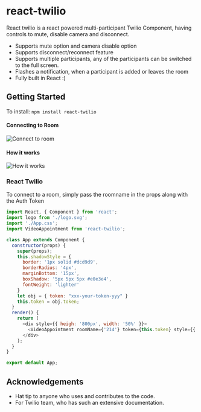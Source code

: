 # react-twilio 

React twilio is a react powered multi-participant Twilio Component, having controls to mute, disable camera and disconnect.

  - Supports mute option and camera disable option
  - Supports disconnect/reconnect feature
  - Supports multiple participants, any of the participants can be switched to the full screen.
  - Flashes a notification, when a participant is added or leaves the room
  - Fully built in React :)
## Getting Started

To install: `npm install react-twilio`

#### Connecting to Room
![Connect to room](https://thumbs.gfycat.com/HandyHeavenlyGyrfalcon-size_restricted.gif)

#### How it works 
![How it works](https://thumbs.gfycat.com/DependentUntriedLeech-size_restricted.gif)

### React Twilio
To connect to a room, simply pass the roomname in the props along with the Auth Token
```javascript
import React, { Component } from 'react';
import logo from './logo.svg';
import './App.css';
import VideoAppointment from 'react-twilio';

class App extends Component {
  constructor(props) {
    super(props);
    this.shadowStyle = {
      border: '1px solid #dcd9d9',
      borderRadius: '4px',
      marginBottom: '15px',
      boxShadow: '5px 5px 5px #e0e3e4',
      fontWeight: 'lighter'
    }
    let obj = { token: "xxx-your-token-yyy" }
    this.token = obj.token;
  }
  render() {
    return (
      <div style={{ heigh: '800px', width: '50%' }}>
        <VideoAppointment roomName={'214'} token={this.token} style={{ ...this.shadowStyle, boxShadow: '5px 5px 5px #e0e3e4' }} />
      </div>
    );
  }
}

export default App;
```

## Acknowledgements
  - Hat tip to anyone who uses and contributes to the code.
  - For Twilio team, who has such an extensive documentation.